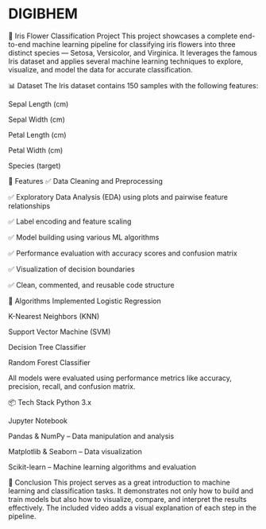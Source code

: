 # DIGIBHEM
🌸 Iris Flower Classification Project
This project showcases a complete end-to-end machine learning pipeline for classifying iris flowers into three distinct species — Setosa, Versicolor, and Virginica. It leverages the famous Iris dataset and applies several machine learning techniques to explore, visualize, and model the data for accurate classification.

📊 Dataset
The Iris dataset contains 150 samples with the following features:

Sepal Length (cm)

Sepal Width (cm)

Petal Length (cm)

Petal Width (cm)

Species (target)

🚀 Features
✅ Data Cleaning and Preprocessing

✅ Exploratory Data Analysis (EDA) using plots and pairwise feature relationships

✅ Label encoding and feature scaling

✅ Model building using various ML algorithms

✅ Performance evaluation with accuracy scores and confusion matrix

✅ Visualization of decision boundaries

✅ Clean, commented, and reusable code structure

🧠 Algorithms Implemented
Logistic Regression

K-Nearest Neighbors (KNN)

Support Vector Machine (SVM)

Decision Tree Classifier

Random Forest Classifier

All models were evaluated using performance metrics like accuracy, precision, recall, and confusion matrix.

📦 Tech Stack
Python 3.x

Jupyter Notebook

Pandas & NumPy – Data manipulation and analysis

Matplotlib & Seaborn – Data visualization

Scikit-learn – Machine learning algorithms and evaluation

📌 Conclusion
This project serves as a great introduction to machine learning and classification tasks. It demonstrates not only how to build and train models but also how to visualize, compare, and interpret the results effectively. The included video adds a visual explanation of each step in the pipeline.

